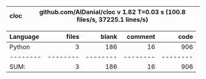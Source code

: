 cloc|github.com/AlDanial/cloc v 1.82  T=0.03 s (100.8 files/s, 37225.1 lines/s)
--- | ---

Language|files|blank|comment|code
:-------|-------:|-------:|-------:|-------:
Python|3|186|16|906
--------|--------|--------|--------|--------
SUM:|3|186|16|906

